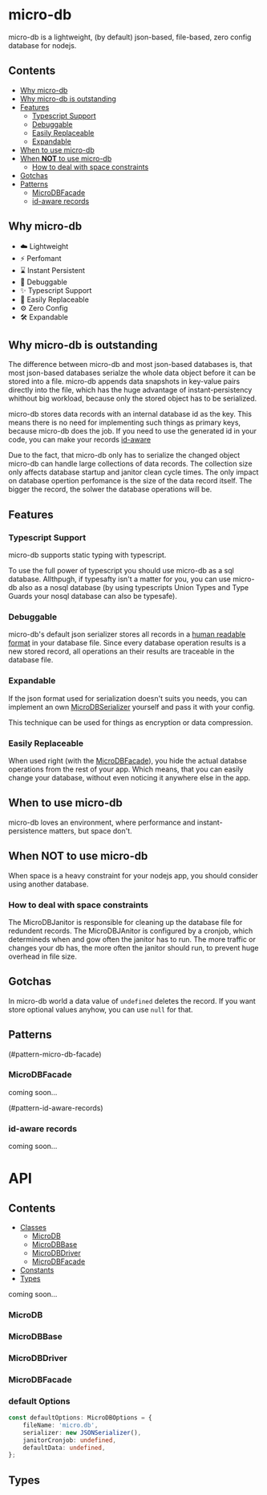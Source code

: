 # micro-db

micro-db is a lightweight, (by default) json-based, file-based, zero config database for nodejs.

## Contents

- [Why micro-db](#why-micro-db)
- [Why micro-db is outstanding](#why-micro-db-is-outstanding)
- [Features](#features)
  - [Typescript Support](#typescript-support)
  - [Debuggable](#debuggable)
  - [Easily Replaceable](#easily-replaceable)
  - [Expandable](#expandable)
- [When to use micro-db](#when-to-use-micro-db)
- [When **NOT** to use micro-db](#when-not-to-use-micro-db)
  - [How to deal with space constraints](#how-to-deal-with-space-constraints)
- [Gotchas](#gotchas)
- [Patterns](#patterns)
  - [MicroDBFacade](#microdbfacade)
  - [id-aware records](#id-aware-records)

## Why micro-db

- ☁️ Lightweight
- ⚡️ Perfomant
- ⌛️ Instant Persistent
- 🔎 Debuggable
- ✨ Typescript Support
- 🔌 Easily Replaceable
- ⚙️ Zero Config
- 🛠 Expandable

## Why micro-db is outstanding

The difference between micro-db and most json-based databases is, that most json-based databases serialze the whole data object before it can be stored into a file. micro-db appends data snapshots in key-value pairs directly into the file, which has the huge advantage of instant-persistency whithout big workload, because only the stored object has to be serialized.

micro-db stores data records with an internal database id as the key. This means there is no need for implementing such things as primary keys, because micro-db does the job. If you need to use the generated id in your code, you can make your records [id-aware](#id-aware-records)

Due to the fact, that micro-db only has to serialize the changed object micro-db can handle large collections of data records. The collection size only affects database startup and janitor clean cycle times. The only impact on database opertion perfomance is the size of the data record itself. The bigger the record, the solwer the database operations will be.

## Features

### Typescript Support

micro-db supports static typing with typescript.

To use the full power of typescript you should use micro-db as a sql database. Allthpugh, if typesafty isn't a matter for you, you can use micro-db also as a nosql database (by using typescripts Union Types and Type Guards your nosql database can also be typesafe).

### Debuggable

micro-db's default json serializer stores all records in a [human readable format](#xxx) in your database file. Since every database operation results is a new stored record, all operations an their results are traceable in the database file.

### Expandable

If the json format used for serialization doesn't suits you needs, you can implement an own [MicroDBSerializer](#xxx) yourself and pass it with your config.

This technique can be used for things as encryption or data compression.

### Easily Replaceable

When used right (with the [MicroDBFacade](#xxx)), you hide the actual databse operations from the rest of your app. Which means, that you can easily change your database, without even noticing it anywhere else in the app.

## When to use micro-db

micro-db loves an environment, where performance and instant-persistence matters, but space don't.

## When **NOT** to use micro-db

When space is a heavy constraint for your nodejs app, you should consider using another database.

### How to deal with space constraints

The MicroDBJanitor is responsible for cleaning up the database file for redundent records. The MicroDBJAnitor is configured by a cronjob, which determineds when and gow often the janitor has to run. The more traffic or changes your db has, the more often the janitor should run, to prevent huge overhead in file size.

## Gotchas

In micro-db world a data value of `undefined` deletes the record. If you want store optional values anyhow, you can use `null` for that.

## Patterns

(#pattern-micro-db-facade)

### MicroDBFacade

coming soon...

(#pattern-id-aware-records)

### id-aware records

coming soon...

# API

## Contents

- [Classes](#microdb)
  - [MicroDB](#microdb)
  - [MicroDBBase](#microdbbase)
  - [MicroDBDriver](#microdbdriver)
  - [MicroDBFacade](#microdbfacade)
- [Constants](#default-options)
- [Types](#types)

coming soon...

### MicroDB

### MicroDBBase

### MicroDBDriver

### MicroDBFacade

### default Options

```ts
const defaultOptions: MicroDBOptions = {
	fileName: 'micro.db',
	serializer: new JSONSerializer(),
	janitorCronjob: undefined,
	defaultData: undefined,
};
```

## Types
